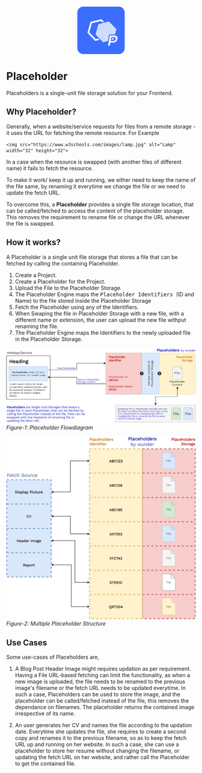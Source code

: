 <p align="center">
  <img src="./documentation/images/Logo.png" style="width: 25%" />
</p>

# Placeholder 

Placeholders is a single-unit file storage solution for your Frontend.

## Why Placeholder?

Generally, when a website/service requests for files from a remote storage - it uses the URL for fetching the remote resource. For Example 
```
<img src="https://www.w3schools.com/images/lamp.jpg" alt="Lamp" width="32" height="32">
```
In a case when the resource is swapped (with another files of different name) it fails to fetch the resource.

To make it work/ keep it up and running, we either need to keep the name of the file same, by renaming it everytime we change the file or we need to update the fetch URL.

To overcome this, a **Placeholder** provides a single file storage location, that can be called/fetched to access the content of the placeholder storage. This removes the requirement to rename file or change the URL whenever the file is swapped.


## How it works?

A Placeholder is a single unit file storage that stores a file that can be fetched by calling the containing Placeholder. 

1. Create a Project.
2. Create a Placeholder for the Project. 
3. Upload the File to the Placeholder Storage.
4. The Placeholder Engine maps the <kbd> Placeholder Identifiers </kbd>  (ID and Name) to the file stored inside the Placeholder Storage
5. Fetch the Placeholder using any of the Identifiers.
6. When Swaping the file in Placeholder Storage with a new file, with a different name or extension, the user can upload the new file withput renaming the file.
7. The Placeholder Engine maps the Identifiers to the newly uploaded file in the Placeholder Storage.

![](./documentation/images/Placeholder-Flowdiagram.jpg)
*Figure-1: Placeholder Flowdiagram*

![](./documentation/images/Placeholder-Structure.jpg)
*Figure-2: Multiple Placeholder Structure*


## Use Cases

Some use-cases of Placeholders are,

1. A Blog Post Header Image might requires updation as per requirement. Having a File URL-based fetching can limit the functionality, as when a new image is uploaded, the file needs to be renamed to the previous image's filename or the fetch URL needs to be updated everytime. In such a case, Placeholders can be used to store the image, and the placeholder can be called/fetched instead of the file, this removes the dependance on filenames. The placeholder returns the contained image irrespective of its name.

2. An user generates her CV and names the file according to the updation date. Everytime she updates the file, she requires to create a second copy and renames it to the previous filename, so as to keep the fetch URL up and running on her website. In such a case, she can use a placeholder to store her resume without changing the filename, or updating the fetch URL on her website, and rather call the Placeholder to get the contained file.


